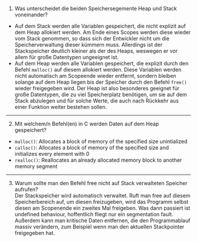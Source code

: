 1. Was unterscheidet die beiden Speichersegemente Heap und Stack voneinander?
- Auf dem Stack werden alle Variablen gespeichert, die nicht explizit auf dem Heap allokiert werden. Am Ende eines Scopes werden diese wieder vom Stack genommen, so dass sich der Entwickler nicht um die Speicherverwaltung dieser kümmern muss. Allerdings ist der Stackspeicher deutlich kleiner als der des Heaps, weswegen er vor allem für große Datentypen ungeeignet ist.
- Auf dem Heap werden alle Variablen gespeichert, die explizit durch den Befehl `malloc()` auf diesem allokiert werden. Diese Variablen werden nicht automatisch am Scopeende wieder entfernt, sondern bleiben solange auf dem Heap liegen bis der Speicher durch den Befehl `free()` wieder freigegeben wird. Der Heap ist also besonderes geeignet für große Datentypen, die zu viel Speicherplatz benötigen, um sie auf dem Stack abzulegen und für solche Werte, die auch nach Rückkehr aus einer Funktion weiter bestehen sollen.
--- 
2. Mit welchem/n Befehl(en) in C werden Daten auf dem Heap gespeichert?
- `malloc()`: Allocates a block of memory of the specified size unintialized
- `calloc()`: Allocates a block of memory of the specified size and initializes every element with 0
- `realloc()`: Reallocates an already allocated memory block to another memory segment
--- 
3. Warum sollte man den Befehl free nicht auf Stack verwalteten Speicher aufrufen?  
Der Stackspeicher wird automatisch verwaltet. Ruft man free auf diesem Speicherbereich auf, um diesen freizugeben, wird das Programm selbst diesen am Scopenende ein zweites Mal freigeben. Was dann passiert ist undefined behaviour, hoffentlich fliegt nur ein segmentation fault. Außerdem kann man kritische Daten entfernen, die den Programmablauf massiv verändern, zum Beispiel wenn man den aktuellen Stackpointer freigegeben hat.